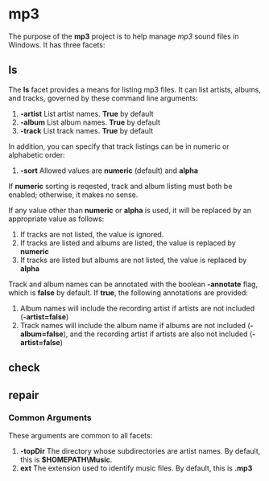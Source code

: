 # mp3

The purpose of the **mp3** project is to help manage _mp3_
sound files in Windows. It has three facets:

## ls

The **ls** facet provides a means for listing mp3 files. It
can list artists, albums, and tracks, governed by these
command line arguments:

1. **-artist** List artist names. **True** by default
2. **-album** List album names. **True** by default
3. **-track** List track names. **True** by default

In addition, you can specify that track listings can be in
numeric or alphabetic order:

1. **-sort** Allowed values are **numeric** (default) and
   **alpha**

If **numeric** sorting is reqested, track and album listing
must both be enabled; otherwise, it makes no sense.

If any value other than **numeric** or **alpha** is used,
it will be replaced by an appropriate value as follows:

1. If tracks are not listed, the value is ignored.
2. If tracks are listed and albums are listed, the value
   is replaced by **numeric**
3. If tracks are listed but albums are not listed, the
   value is replaced by **alpha**

Track and album names can be annotated with the boolean
**-annotate** flag, which is **false** by default. If
**true**, the following annotations are provided:

1. Album names will include the recording artist if
   artists are not included (**-artist=false**)
2. Track names will include the album name if albums are
   not included (**-album=false**), and the recording
   artist if artists are also not included
   (**-artist=false**)

## check

## repair

### Common Arguments

These arguments are common to all facets:

1. **-topDir** The directory whose subdirectories are
   artist names. By default, this is **$HOMEPATH\Music**.
2. **ext** The extension used to identify music files. By
   default, this is **.mp3**
